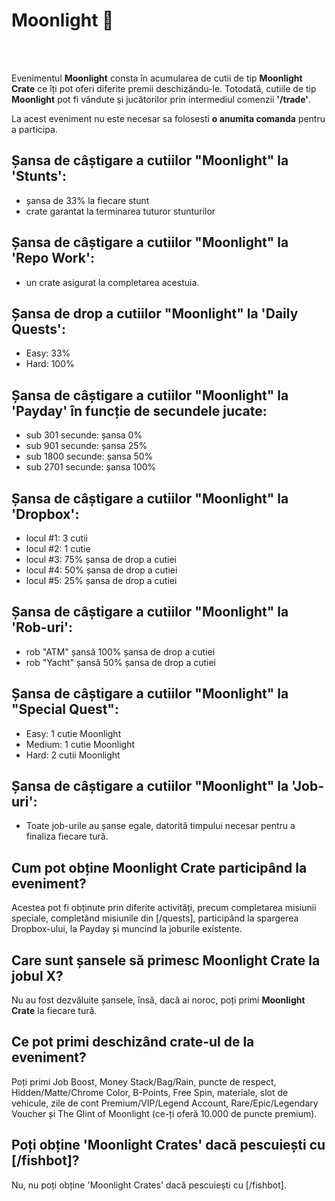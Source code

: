 
# Moonlight 🌙 
<br><br>

Evenimentul **Moonlight** consta în acumularea de cutii de tip **Moonlight Crate** ce îți pot oferi diferite premii deschizându-le.
Totodată, cutiile de tip **Moonlight** pot fi vândute și jucătorilor prin intermediul comenzii **'/trade'**.

<div class="danger-container">
    <p class="description">La acest eveniment nu este necesar sa folosesti <strong>o anumita comanda</strong> pentru a participa.</p>
</div>

## Șansa de câștigare a cutiilor "Moonlight" la 'Stunts':

- șansa de 33% la fiecare stunt
- crate garantat la terminarea tuturor stunturilor

## Șansa de câștigare a cutiilor "Moonlight" la 'Repo Work':

- un crate asigurat la completarea acestuia.

## Șansa de drop a cutiilor "Moonlight" la 'Daily Quests':

- Easy: 33%
- Hard: 100%

## Șansa de câștigare a cutiilor "Moonlight" la 'Payday' în funcție de secundele jucate:

- sub 301 secunde: șansa 0%
- sub 901 secunde: șansa 25%
- sub 1800 secunde: șansa 50%
- sub 2701 secunde: șansa 100%

## Șansa de câștigare a cutiilor "Moonlight" la 'Dropbox':

- locul #1: 3 cutii
- locul #2: 1 cutie
- locul #3: 75% șansa de drop a cutiei
- locul #4: 50% șansa de drop a cutiei
- locul #5: 25% șansa de drop a cutiei

## Șansa de câștigare a cutiilor "Moonlight" la 'Rob-uri':  

- rob "ATM" șansă 100% șansa de drop a cutiei  
- rob "Yacht" șansă 50% șansa de drop a cutiei  

## Șansa de câștigare a cutiilor "Moonlight" la "Special Quest":  

- Easy: 1 cutie Moonlight  
- Medium: 1 cutie Moonlight  
- Hard: 2 cutii Moonlight

## Șansa de câștigare a cutiilor "Moonlight" la 'Job-uri':

- Toate job-urile au șanse egale, datorită timpului necesar pentru a finaliza fiecare tură.

## Cum pot obține Moonlight Crate participând la eveniment?
Acestea pot fi obținute prin diferite activități, precum completarea misiunii speciale, completând misiunile din [/quests], participând la spargerea Dropbox-ului, la Payday și muncind la joburile existente.
## Care sunt șansele să primesc Moonlight Crate la jobul X?
Nu au fost dezvăluite șansele, însă, dacă ai noroc, poți primi **Moonlight Crate** la fiecare tură.
## Ce pot primi deschizând crate-ul de la eveniment?
Poți primi Job Boost, Money Stack/Bag/Rain, puncte de respect, Hidden/Matte/Chrome Color, B-Points, Free Spin, materiale, slot de vehicule, zile de cont Premium/VIP/Legend Account, Rare/Epic/Legendary Voucher și The Glint of Moonlight (ce-ți oferă 10.000 de puncte premium).
## Poți obține 'Moonlight Crates' dacă pescuiești cu [/fishbot]?
Nu, nu poți obține 'Moonlight Crates' dacă pescuiești cu [/fishbot].
